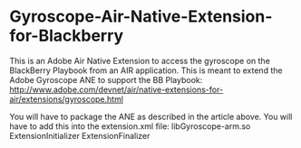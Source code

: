 Gyroscope-Air-Native-Extension-for-Blackberry
=============================================

This is an Adobe Air Native Extension to access the gyroscope on the BlackBerry Playbook from an AIR application. This is meant to extend the Adobe Gyroscope ANE to support the BB Playbook:
http://www.adobe.com/devnet/air/native-extensions-for-air/extensions/gyroscope.html

You will have to package the ANE as described in the article above. You will have to add this into the extension.xml file:
  <platform name="QNX-ARM">
  	<applicationDeployment>
			<nativeLibrary>libGyroscope-arm.so</nativeLibrary>
			<initializer>ExtensionInitializer</initializer>
			<finalizer>ExtensionFinalizer</finalizer>
		</applicationDeployment>
	</platform>
  
